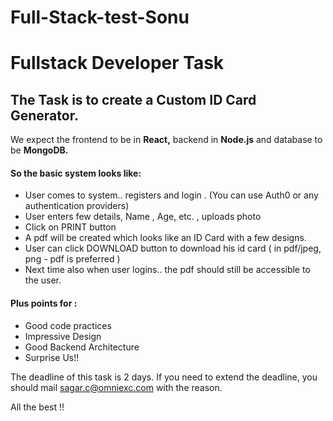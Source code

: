 # Full-Stack-test-Sonu
# Fullstack Developer Task

## The Task is to create a **Custom ID Card Generator**.

We expect the frontend to be in **React,** backend in **Node.js** and database to be **MongoDB.**

#### So the basic system looks like:

- User comes to system.. registers and login . (You can use Auth0 or any authentication providers)
- User enters few details, Name , Age, etc. , uploads photo
- Click on PRINT button
- A pdf will be created which looks like an ID Card with a few designs.
- User can click DOWNLOAD button to download his id card ( in pdf/jpeg, png - pdf is preferred )
- Next time also when user logins.. the pdf should still be accessible to the user.

#### Plus points for :

- Good code practices
- Impressive Design
- Good Backend Architecture
- Surprise Us!!

The deadline of this task is 2 days. If you need to extend the deadline, you should mail sagar.c@omniexc.com with the reason.

All the best !!
